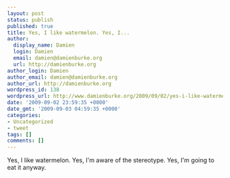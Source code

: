 ```yaml
---
layout: post
status: publish
published: true
title: Yes, I like watermelon. Yes, I...
author:
  display_name: Damien
  login: Damien
  email: damien@damienburke.org
  url: http://damienburke.org
author_login: Damien
author_email: damien@damienburke.org
author_url: http://damienburke.org
wordpress_id: 138
wordpress_url: http://www.damienburke.org/2009/09/02/yes-i-like-watermelon-yes-i/
date: '2009-09-02 23:59:35 +0000'
date_gmt: '2009-09-03 04:59:35 +0000'
categories:
- Uncategorized
- tweet
tags: []
comments: []
---
```

<p>Yes, I like watermelon. Yes, I'm aware of the stereotype. Yes, I'm going to eat it anyway.</p>
